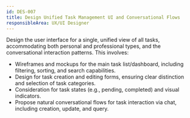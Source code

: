 ```yaml
---
id: DES-007
title: Design Unified Task Management UI and Conversational Flows
responsibleArea: UX/UI Designer
---
```

Design the user interface for a single, unified view of all tasks, accommodating both personal and professional types, and the conversational interaction patterns. This involves:
*   Wireframes and mockups for the main task list/dashboard, including filtering, sorting, and search capabilities.
*   Design for task creation and editing forms, ensuring clear distinction and selection of task categories.
*   Consideration for task states (e.g., pending, completed) and visual indicators.
*   Propose natural conversational flows for task interaction via chat, including creation, update, and query.